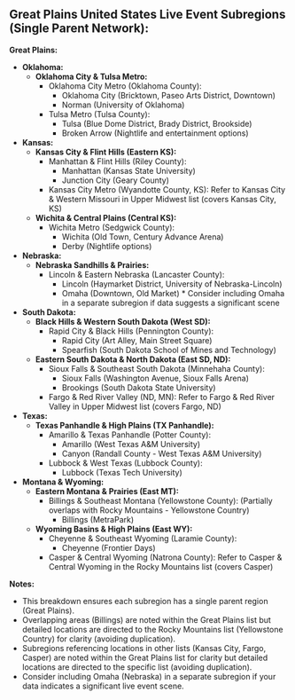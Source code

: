 ## Great Plains United States Live Event Subregions (Single Parent Network):

**Great Plains:**

- **Oklahoma:**
  - **Oklahoma City & Tulsa Metro:**
    - Oklahoma City Metro (Oklahoma County):
      - Oklahoma City (Bricktown, Paseo Arts District, Downtown)
      - Norman (University of Oklahoma)
    - Tulsa Metro (Tulsa County):
      - Tulsa (Blue Dome District, Brady District, Brookside)
      - Broken Arrow (Nightlife and entertainment options)
- **Kansas:**
  - **Kansas City & Flint Hills (Eastern KS):**
    - Manhattan & Flint Hills (Riley County):
      - Manhattan (Kansas State University)
      - Junction City (Geary County)
    - Kansas City Metro (Wyandotte County, KS): Refer to Kansas City & Western Missouri in Upper Midwest list (covers Kansas City, KS)
  - **Wichita & Central Plains (Central KS):**
    - Wichita Metro (Sedgwick County):
      - Wichita (Old Town, Century Advance Arena)
      - Derby (Nightlife options)
- **Nebraska:**
  - **Nebraska Sandhills & Prairies:**
    - Lincoln & Eastern Nebraska (Lancaster County):
      - Lincoln (Haymarket District, University of Nebraska-Lincoln)
      - Omaha (Downtown, Old Market) \* Consider including Omaha in a separate subregion if data suggests a significant scene
- **South Dakota:**
  - **Black Hills & Western South Dakota (West SD):**
    - Rapid City & Black Hills (Pennington County):
      - Rapid City (Art Alley, Main Street Square)
      - Spearfish (South Dakota School of Mines and Technology)
  - **Eastern South Dakota & North Dakota (East SD, ND):**
    - Sioux Falls & Southeast South Dakota (Minnehaha County):
      - Sioux Falls (Washington Avenue, Sioux Falls Arena)
      - Brookings (South Dakota State University)
    - Fargo & Red River Valley (ND, MN): Refer to Fargo & Red River Valley in Upper Midwest list (covers Fargo, ND)
- **Texas:**
  - **Texas Panhandle & High Plains (TX Panhandle):**
    - Amarillo & Texas Panhandle (Potter County):
      - Amarillo (West Texas A&M University)
      - Canyon (Randall County - West Texas A&M University)
    - Lubbock & West Texas (Lubbock County):
      - Lubbock (Texas Tech University)
- **Montana & Wyoming:**
  - **Eastern Montana & Prairies (East MT):**
    - Billings & Southeast Montana (Yellowstone County): (Partially overlaps with Rocky Mountains - Yellowstone Country)
      - Billings (MetraPark)
  - **Wyoming Basins & High Plains (East WY):**
    - Cheyenne & Southeast Wyoming (Laramie County):
      - Cheyenne (Frontier Days)
    - Casper & Central Wyoming (Natrona County): Refer to Casper & Central Wyoming in the Rocky Mountains list (covers Casper)

**Notes:**

- This breakdown ensures each subregion has a single parent region (Great Plains).
- Overlapping areas (Billings) are noted within the Great Plains list but detailed locations are directed to the Rocky Mountains list (Yellowstone Country) for clarity (avoiding duplication).
- Subregions referencing locations in other lists (Kansas City, Fargo, Casper) are noted within the Great Plains list for clarity but detailed locations are directed to the specific list (avoiding duplication).
- Consider including Omaha (Nebraska) in a separate subregion if your data indicates a significant live event scene.
